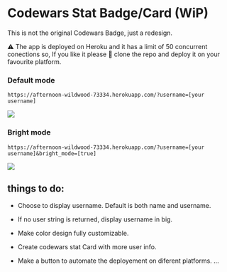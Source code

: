 # Codewars Stat Badge/Card (WiP) 
This is not the original Codewars Badge, just a redesign.

⚠ The app is deployed on Heroku and it has a limit of 50 concurrent conections so, If you like it please 🙏 clone the repo and deploy it on your favourite platform. 


 ### Default mode 
 `https://afternoon-wildwood-73334.herokuapp.com/?username=[your username]`
 
 ![](https://afternoon-wildwood-73334.herokuapp.com/?username=vanhaaggen)
 
 ### Bright mode
 `https://afternoon-wildwood-73334.herokuapp.com/?username=[your username]&bright_mode=[true]`
 
 ![](https://afternoon-wildwood-73334.herokuapp.com/?username=vanhaaggen&bright_mode=true)
 
## things to do:
- Choose to display username. Default is both name and username.

- If no user string is returned, display username in big.

- Make color design fully customizable.

- Create codewars stat Card with more user info.

- Make a button to automate the deployement on diferent platforms.
...
